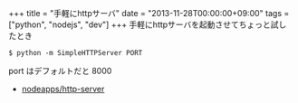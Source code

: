 +++
title = "手軽にhttpサーバ"
date = "2013-11-28T00:00:00+09:00"
tags = ["python", "nodejs", "dev"]
+++
手軽にhttpサーバを起動させてちょっと試したとき

```
$ python -m SimpleHTTPServer PORT
```

port はデフォルトだと 8000


- [nodeapps/http-server](https://github.com/nodeapps/http-server)

